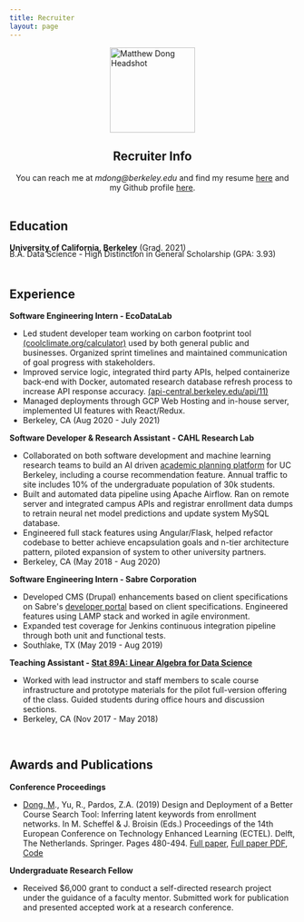 ```yaml
---
title: Recruiter
layout: page
---
```


<img src="/assets/images/recruiter-headshot.jpg" alt="Matthew Dong Headshot" style="width:150px;
    height: auto; display: block; margin: 0 auto;">

<center> <h2> Recruiter Info </h2> </center>

<center>You can reach me at <i>mdong@berkeley.edu</i> and find my resume <a href="{{ site.url }}/{{ site.resume-url }}" target="_blank">here</a> and my Github profile <a href="https://github.com/matthew-y-dong" target="_blank">here</a>.</center>

<br>

Education
---------

**University of California, Berkeley** (Grad. 2021)
<p style="position: relative; bottom: 20px;">
<!-- Concentration: Environment and Resource Management <br> -->
B.A. Data Science - High Distinction in General Scholarship (GPA: 3.93)
</p>

Experience 
----------

**Software Engineering Intern - EcoDataLab**

- Led student developer team working on carbon footprint tool <a href="https://coolclimate.org/calculator" target="_blank">(coolclimate.org/calculator)</a> used by both general public and businesses.  Organized sprint timelines and maintained communication of goal progress with stakeholders. 
- Improved service logic, integrated third party APIs, helped containerize back-end with Docker, automated  research database refresh process to increase API response accuracy. <a href="https://api-central.berkeley.edu/api/11/interactive-docs" target="_blank">(api-central.berkeley.edu/api/11)</a>
- Managed deployments through GCP Web Hosting and in-house server, implemented UI features with React/Redux. 
- Berkeley, CA (Aug 2020 - July 2021)

**Software Developer & Research Assistant - CAHL Research Lab**
 <!-- <a href="https://github.com/CAHLR" target="_blank">CAHL Research Lab</a> -->

- Collaborated on both software development and machine learning research teams to build an AI driven <a href="https://askoski.berkeley.edu" target="_blank">academic planning platform</a> for UC Berkeley, including a course recommendation feature.  Annual traffic to site includes 10% of the undergraduate population of 30k students. 
- Built and automated data pipeline using Apache Airflow.  Ran on remote server and integrated campus APIs and registrar enrollment data dumps to retrain neural net model predictions and update system MySQL database.
- Engineered full stack features using Angular/Flask, helped refactor codebase to better achieve encapsulation goals and n-tier architecture pattern, piloted expansion of system to other university partners. 
- Berkeley, CA (May 2018 - Aug 2020)
<!-- - Performed full-stack web development & testing and built the site's course catalog search feature. -->
 <!-- Trained and optimized machine learning models, created back-end endpoints, designed and implemented the user interface.  -->

**Software Engineering Intern - Sabre Corporation**

- Developed CMS (Drupal) enhancements based on client specifications on Sabre's <a href="https://developer.sabre.com" target="_blank">developer portal</a> based on client specifications.  Engineered features using LAMP stack and worked in agile environment.
- Expanded test coverage for Jenkins continuous integration pipeline through both unit and functional tests. 
- Southlake, TX (May 2019 - Aug 2019)

**Teaching Assistant - <a href="{{site.url}}/assets/files/stat89a_syllabus.pdf" target="_blank">Stat 89A: Linear Algebra for Data Science</a>**

- Worked with lead instructor and staff members to scale course infrastructure and prototype materials for the pilot full-version offering of the class. Guided students during office hours and discussion sections.
- Berkeley, CA (Nov 2017 - May 2018)
	
<!-- * [Projects]({{site.url}}/projects)	 -->
<!-- * DataKind -->
<!-- Global Policy Lab -->
<br>

Awards and Publications
----------

**Conference Proceedings**

-  <u>Dong, M</u>., Yu, R., Pardos, Z.A. (2019) Design and Deployment of a Better Course Search Tool: Inferring latent keywords from enrollment networks. In M. Scheffel & J. Broisin (Eds.) Proceedings of the 14th European Conference on Technology Enhanced Learning (ECTEL). Delft, The Netherlands. Springer. Pages 480-494.  <a href="https://link.springer.com/chapter/10.1007%2F978-3-030-29736-7_36" target="_blank">Full paper</a>, <a href="{{site.url}}/assets/files/ECTEL-paper.pdf" target="_blank">Full paper PDF</a>, <a href="https://github.com/matthew-y-dong/ICS-research" target="_blank">Code</a>

<!-- - <u>Dong, M</u>., Yu, R., Pardos, Z.A. Design and Deployment of a Better University Course Search: Inferring Latent Keywords from Enrollments. In C. Lync and A. Merceron (Eds.) Proceedings of the 12th International Conference on Educational Data Mining (EDM). Montreal, Canada.  [Short paper PDF]({{site.url}}/assets/files/EDM-paper.pdf)-->

**Undergraduate Research Fellow**

- Received $6,000 grant to conduct a self-directed research project under the guidance of a faculty mentor.  Submitted work for publication and presented accepted work at a research conference. 